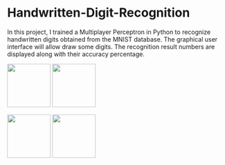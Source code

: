 # Handwritten-Digit-Recognition
In this project, I trained a Multiplayer Perceptron in Python to recognize handwritten digits obtained from the MNIST database.
The graphical user interface will allow draw some digits. The recognition result numbers are displayed along with their accuracy percentage.


<p float="left">
  <img src="[/img1.png](https://user-images.githubusercontent.com/114313278/195559672-a51a4c6e-74a6-42ec-8c8d-0798dd344950.png)" width="100" />
  <img src="[/img2.png](https://user-images.githubusercontent.com/114313278/195559672-a51a4c6e-74a6-42ec-8c8d-0798dd344950.png)" width="100" /> 
</p>
<img src="https://user-images.githubusercontent.com/114313278/195559672-a51a4c6e-74a6-42ec-8c8d-0798dd344950.png" width="100">
<img src="https://user-images.githubusercontent.com/114313278/195559672-a51a4c6e-74a6-42ec-8c8d-0798dd344950.png" width="100">
